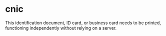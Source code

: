 # cnic
This identification document, ID card, or business card needs to be printed, functioning independently without relying on a server.
